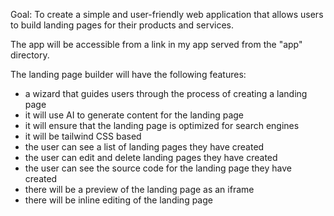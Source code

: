 Goal: To create a simple and user-friendly web application that allows users to build landing pages for their products and services.

The app will be accessible from a link in my app served from the "app" directory.

The landing page builder will have the following features:
- a wizard that guides users through the process of creating a landing page
- it will use AI to generate content for the landing page
- it will ensure that the landing page is optimized for search engines
- it will be tailwind CSS based
- the user can see a list of landing pages they have created
- the user can edit and delete landing pages they have created
- the user can see the source code for the landing page they have created
- there will be a preview of the landing page as an iframe
- there will be inline editing of the landing page